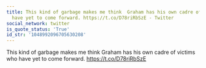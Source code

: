 ```yaml
---
title: This kind of garbage makes me think  Graham has his own cadre of victims who
  have yet to come forward. https://t.co/D78riRbSzE - Twitter
social_network: twitter
is_quote_status: 'True'
id_str: '1048992096705630208'
---
```


This kind of garbage makes me think  Graham has his own cadre of victims who have yet to come forward. https://t.co/D78riRbSzE